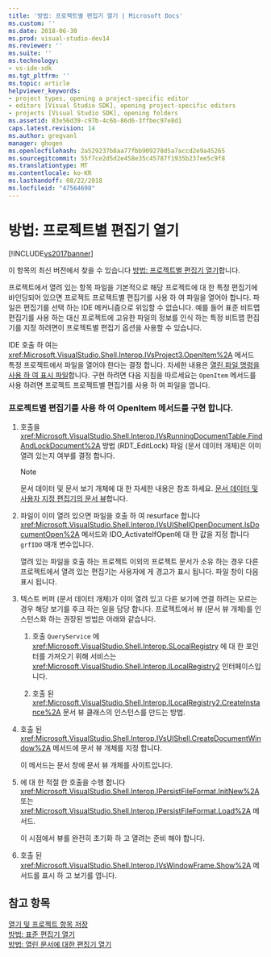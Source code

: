 ```yaml
---
title: '방법: 프로젝트별 편집기 열기 | Microsoft Docs'
ms.custom: ''
ms.date: 2018-06-30
ms.prod: visual-studio-dev14
ms.reviewer: ''
ms.suite: ''
ms.technology:
- vs-ide-sdk
ms.tgt_pltfrm: ''
ms.topic: article
helpviewer_keywords:
- project types, opening a project-specific editor
- editors [Visual Studio SDK], opening project-specific editors
- projects [Visual Studio SDK], opening folders
ms.assetid: 83e56d39-c97b-4c6b-86d6-3ffbec97e8d1
caps.latest.revision: 14
ms.author: gregvanl
manager: ghogen
ms.openlocfilehash: 2a529237b8aa77fbb909278d5a7accd2e9a45265
ms.sourcegitcommit: 55f7ce2d5d2e458e35c45787f1935b237ee5c9f8
ms.translationtype: MT
ms.contentlocale: ko-KR
ms.lasthandoff: 08/22/2018
ms.locfileid: "47564698"
---
```

# <a name="how-to-open-project-specific-editors"></a>방법: 프로젝트별 편집기 열기
[!INCLUDE[vs2017banner](../includes/vs2017banner.md)]

이 항목의 최신 버전에서 찾을 수 있습니다 [방법: 프로젝트별 편집기 열기](https://docs.microsoft.com/visualstudio/extensibility/how-to-open-project-specific-editors)합니다.  
  
프로젝트에서 열려 있는 항목 파일을 기본적으로 해당 프로젝트에 대 한 특정 편집기에 바인딩되어 있으면 프로젝트 프로젝트별 편집기를 사용 하 여 파일을 열어야 합니다. 파일은 편집기를 선택 하는 IDE 메커니즘으로 위임할 수 없습니다. 예를 들어 표준 비트맵 편집기를 사용 하는 대신 프로젝트에 고유한 파일의 정보를 인식 하는 특정 비트맵 편집기를 지정 하려면이 프로젝트별 편집기 옵션을 사용할 수 있습니다.  
  
 IDE 호출 하 여는 <xref:Microsoft.VisualStudio.Shell.Interop.IVsProject3.OpenItem%2A> 메서드 특정 프로젝트에서 파일을 열어야 한다는 결정 합니다. 자세한 내용은 [열린 파일 명령을 사용 하 여 표시 파일](../extensibility/internals/displaying-files-by-using-the-open-file-command.md)합니다. 구현 하려면 다음 지침을 따르세요는 `OpenItem` 메서드를 사용 하려면 프로젝트 프로젝트별 편집기를 사용 하 여 파일을 엽니다.  
  
### <a name="to-implement-the-openitem-method-with-a-project-specific-editor"></a>프로젝트별 편집기를 사용 하 여 OpenItem 메서드를 구현 합니다.  
  
1.  호출을 <xref:Microsoft.VisualStudio.Shell.Interop.IVsRunningDocumentTable.FindAndLockDocument%2A> 방법 (RDT_EditLock) 파일 (문서 데이터 개체)은 이미 열려 있는지 여부를 결정 합니다.  
  
    > [!NOTE]
    >  문서 데이터 및 문서 보기 개체에 대 한 자세한 내용은 참조 하세요. [문서 데이터 및 사용자 지정 편집기의 문서 뷰](../extensibility/document-data-and-document-view-in-custom-editors.md)합니다.  
  
2.  파일이 이미 열려 있으면 파일을 호출 하 여 resurface 합니다 <xref:Microsoft.VisualStudio.Shell.Interop.IVsUIShellOpenDocument.IsDocumentOpen%2A> 메서드와 IDO_ActivateIfOpen에 대 한 값을 지정 합니다 `grfIDO` 매개 변수입니다.  
  
     열려 있는 파일을 호출 하는 프로젝트 이외의 프로젝트 문서가 소유 하는 경우 다른 프로젝트에서 열려 있는 편집기는 사용자에 게 경고가 표시 됩니다. 파일 창이 다음 표시 됩니다.  
  
3.  텍스트 버퍼 (문서 데이터 개체)가 이미 열려 있고 다른 보기에 연결 하려는 모르는 경우 해당 보기를 후크 하는 일을 담당 합니다. 프로젝트에서 뷰 (문서 뷰 개체)를 인스턴스화 하는 권장된 방법은 아래와 같습니다.  
  
    1.  호출 `QueryService` 에 <xref:Microsoft.VisualStudio.Shell.Interop.SLocalRegistry> 에 대 한 포인터를 가져오기 위해 서비스는 <xref:Microsoft.VisualStudio.Shell.Interop.ILocalRegistry2> 인터페이스입니다.  
  
    2.  호출 된 <xref:Microsoft.VisualStudio.Shell.Interop.ILocalRegistry2.CreateInstance%2A> 문서 뷰 클래스의 인스턴스를 만드는 방법.  
  
4.  호출 된 <xref:Microsoft.VisualStudio.Shell.Interop.IVsUIShell.CreateDocumentWindow%2A> 메서드에 문서 뷰 개체를 지정 합니다.  
  
     이 메서드는 문서 창에 문서 뷰 개체를 사이트입니다.  
  
5.  에 대 한 적절 한 호출을 수행 합니다 <xref:Microsoft.VisualStudio.Shell.Interop.IPersistFileFormat.InitNew%2A> 또는 <xref:Microsoft.VisualStudio.Shell.Interop.IPersistFileFormat.Load%2A> 메서드.  
  
     이 시점에서 뷰를 완전히 초기화 하 고 열려는 준비 해야 합니다.  
  
6.  호출 된 <xref:Microsoft.VisualStudio.Shell.Interop.IVsWindowFrame.Show%2A> 메서드를 표시 하 고 보기를 엽니다.  
  
## <a name="see-also"></a>참고 항목  
 [열기 및 프로젝트 항목 저장](../extensibility/internals/opening-and-saving-project-items.md)   
 [방법: 표준 편집기 열기](../extensibility/how-to-open-standard-editors.md)   
 [방법: 열린 문서에 대한 편집기 열기](../extensibility/how-to-open-editors-for-open-documents.md)

